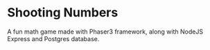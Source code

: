 # Shooting Numbers

A fun math game made with Phaser3 framework, along with NodeJS Express and Postgres database.
